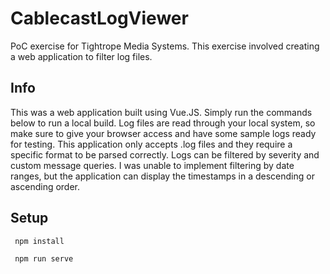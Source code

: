 # CablecastLogViewer
 PoC exercise for Tightrope Media Systems. This exercise involved creating a web application to filter log files.

## Info
 This was a web application built using Vue.JS. Simply run the commands below to run a local build. Log files are read through your local system, so make sure to give your browser access and have some sample logs ready for testing. This application only accepts .log files and they require a specific format to be parsed correctly. Logs can be filtered by severity and custom message queries. I was unable to implement filtering by date ranges, but the application can display the timestamps in a descending or ascending order.

## Setup
```
 npm install
```

```
 npm run serve
```
